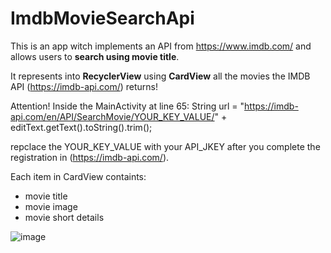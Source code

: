 # ImdbMovieSearchApi

This is an app witch implements an API from https://www.imdb.com/ and allows users to **search using movie title**.

It represents into **RecyclerView** using **CardView** all the movies the IMDB API (https://imdb-api.com/) returns!

Attention!
Inside the MainActivity at line 65: String url = "https://imdb-api.com/en/API/SearchMovie/YOUR_KEY_VALUE/" + editText.getText().toString().trim(); 

repclace the YOUR_KEY_VALUE with your API_JKEY after you complete the registration in (https://imdb-api.com/).

Each item in CardView containts:
- movie title
- movie image
- movie short details

![image](https://github.com/pmoschos/ImdbMovieSearchApi/assets/133533759/0f009dd0-d75f-4096-8807-3969637722c8)
